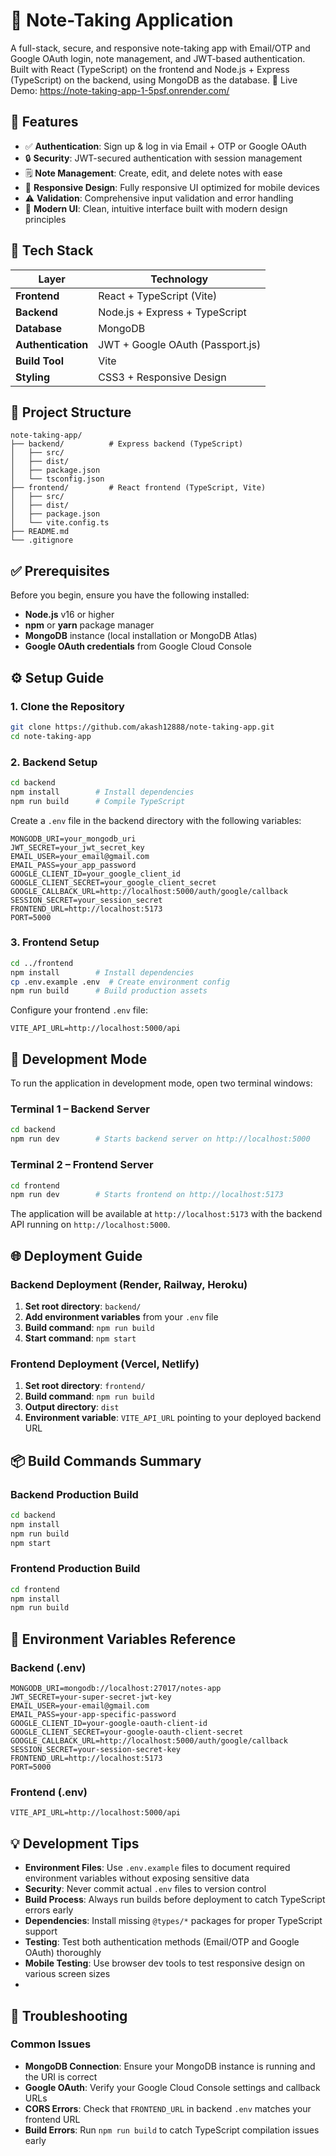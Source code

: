 # 📝 Note-Taking Application
A full-stack, secure, and responsive note-taking app with Email/OTP and Google OAuth login, note management, and JWT-based authentication. Built with React (TypeScript) on the frontend and Node.js + Express (TypeScript) on the backend, using MongoDB as the database.
🚀 Live Demo: https://note-taking-app-1-5psf.onrender.com/

## 🚀 Features

- ✅ **Authentication**: Sign up & log in via Email + OTP or Google OAuth
- 🔒 **Security**: JWT-secured authentication with session management
- 🗒️ **Note Management**: Create, edit, and delete notes with ease
- 📱 **Responsive Design**: Fully responsive UI optimized for mobile devices
- ⚠️ **Validation**: Comprehensive input validation and error handling
- 🎨 **Modern UI**: Clean, intuitive interface built with modern design principles

## 🧱 Tech Stack

| Layer | Technology |
|-------|------------|
| **Frontend** | React + TypeScript (Vite) |
| **Backend** | Node.js + Express + TypeScript |
| **Database** | MongoDB |
| **Authentication** | JWT + Google OAuth (Passport.js) |
| **Build Tool** | Vite |
| **Styling** | CSS3 + Responsive Design |

## 📁 Project Structure

```
note-taking-app/
├── backend/          # Express backend (TypeScript)
│   ├── src/
│   ├── dist/
│   ├── package.json
│   └── tsconfig.json
├── frontend/         # React frontend (TypeScript, Vite)
│   ├── src/
│   ├── dist/
│   ├── package.json
│   └── vite.config.ts
├── README.md
└── .gitignore
```

## ✅ Prerequisites

Before you begin, ensure you have the following installed:

- **Node.js** v16 or higher
- **npm** or **yarn** package manager
- **MongoDB** instance (local installation or MongoDB Atlas)
- **Google OAuth credentials** from Google Cloud Console

## ⚙️ Setup Guide

### 1. Clone the Repository

```bash
git clone https://github.com/akash12888/note-taking-app.git
cd note-taking-app
```

### 2. Backend Setup

```bash
cd backend
npm install        # Install dependencies
npm run build      # Compile TypeScript
```

Create a `.env` file in the backend directory with the following variables:

```env
MONGODB_URI=your_mongodb_uri
JWT_SECRET=your_jwt_secret_key
EMAIL_USER=your_email@gmail.com
EMAIL_PASS=your_app_password
GOOGLE_CLIENT_ID=your_google_client_id
GOOGLE_CLIENT_SECRET=your_google_client_secret
GOOGLE_CALLBACK_URL=http://localhost:5000/auth/google/callback
SESSION_SECRET=your_session_secret
FRONTEND_URL=http://localhost:5173
PORT=5000
```

### 3. Frontend Setup

```bash
cd ../frontend
npm install        # Install dependencies
cp .env.example .env  # Create environment config
npm run build      # Build production assets
```

Configure your frontend `.env` file:

```env
VITE_API_URL=http://localhost:5000/api
```

## 🧪 Development Mode

To run the application in development mode, open two terminal windows:

### Terminal 1 – Backend Server
```bash
cd backend
npm run dev        # Starts backend server on http://localhost:5000
```

### Terminal 2 – Frontend Server
```bash
cd frontend
npm run dev        # Starts frontend on http://localhost:5173
```

The application will be available at `http://localhost:5173` with the backend API running on `http://localhost:5000`.

## 🌐 Deployment Guide

### Backend Deployment (Render, Railway, Heroku)

1. **Set root directory**: `backend/`
2. **Add environment variables** from your `.env` file
3. **Build command**: `npm run build`
4. **Start command**: `npm start`

### Frontend Deployment (Vercel, Netlify)

1. **Set root directory**: `frontend/`
2. **Build command**: `npm run build`
3. **Output directory**: `dist`
4. **Environment variable**: `VITE_API_URL` pointing to your deployed backend URL

## 📦 Build Commands Summary

### Backend Production Build
```bash
cd backend
npm install
npm run build
npm start
```

### Frontend Production Build
```bash
cd frontend
npm install
npm run build
```

## 🔐 Environment Variables Reference

### Backend (.env)
```env
MONGODB_URI=mongodb://localhost:27017/notes-app
JWT_SECRET=your-super-secret-jwt-key
EMAIL_USER=your-email@gmail.com
EMAIL_PASS=your-app-specific-password
GOOGLE_CLIENT_ID=your-google-oauth-client-id
GOOGLE_CLIENT_SECRET=your-google-oauth-client-secret
GOOGLE_CALLBACK_URL=http://localhost:5000/auth/google/callback
SESSION_SECRET=your-session-secret-key
FRONTEND_URL=http://localhost:5173
PORT=5000
```

### Frontend (.env)
```env
VITE_API_URL=http://localhost:5000/api
```

## 💡 Development Tips

- **Environment Files**: Use `.env.example` files to document required environment variables without exposing sensitive data
- **Security**: Never commit actual `.env` files to version control
- **Build Process**: Always run builds before deployment to catch TypeScript errors early
- **Dependencies**: Install missing `@types/*` packages for proper TypeScript support
- **Testing**: Test both authentication methods (Email/OTP and Google OAuth) thoroughly
- **Mobile Testing**: Use browser dev tools to test responsive design on various screen sizes
- 
## 🐛 Troubleshooting

### Common Issues

- **MongoDB Connection**: Ensure your MongoDB instance is running and the URI is correct
- **Google OAuth**: Verify your Google Cloud Console settings and callback URLs
- **CORS Errors**: Check that `FRONTEND_URL` in backend `.env` matches your frontend URL
- **Build Errors**: Run `npm run build` to catch TypeScript compilation issues early
